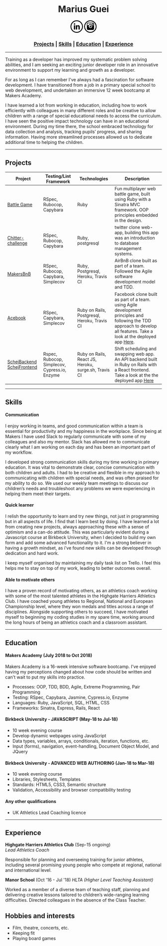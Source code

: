 
<h1 align="center">Marius Guei</h1>

<p align="center">
  <a href="https://www.linkedin.com/"><img src="./image/linkedin_icon.png" height="40" margin="45"></a>
  <a href="https://www.instagram.com/marius_guei/">   <img src="./image/instagram_icon.png"  height="40" margin="45"></a>
</p>
<h3 align="center">
  <a href="#projects"><b>Projects</a> |
  <a href="#skills">Skills</a> |
  <a href="#education">Education</a> |
  <a href="#experience">Experience</b></a>
  <br>
</h3>

------------------------------------------------------------------------------
Training as a developer has improved my systematic problem solving abilities, and I am seeking an exciting junior developer role in an innovative environment to support my learning and growth as a developer.

For as long as I can remember I've always had a fascination for software development. I have transitioned from a job in a primary special school to web development, and undertaken an immersive 12 week bootcamp at Makers Academy.

I have learned a lot from working in education, including how to work efficiently with colleagues in many different roles and be creative to allow children with a range of special educational needs to access the curriculum. I have seen the positive impact technology can have in an educational environment. During my time there, the school embraced technology for data collection and analysis, tracking pupils’ progress, and sharing information. Having more streamlined processes allowed us to dedicate additional time to helping the children.

---

## Projects

| Project | Testing/Lint Framework | Technologies | Description |
|---------|-------------------|----------|-------------|
| [Battle Game](https://github.com/MariusGG/Battle-Game) | RSpec, Rubocop, Capybara | Ruby | Fun multiplayer web battle game, built using Ruby with a Sinatra MVC framework. OOP principles embedded in the design. |
| [Chitter-challenge](https://github.com/MariusGG/chitter-challenge) | RSpec, Rubocop, Capybara | Ruby, postgresql | twitter clone web-app, building this app was an introduction to database management systems. |
| [MakersBnB](https://github.com/MariusGG/MakersBnB) | RSpec, Rubocop, Capybara, Simplecov | Ruby, Postgresql, Heroku, Travis CI   | AirBnB clone built as part of a team. Followed the Agile software development model and TDD. |
| [Acebook](https://github.com/MariusGG/acebook-breakfast-club) | RSpec, Capybara, Simplecov | Ruby on Rails, Postgresql, Heroku, Travis CI | Facebook clone built as part of a team. using Agile development principles and following the TDD approach to develop all features. Take a look at the deployed app <a href="https://acebook-breakfast-club.herokuapp.com/users/sign_in">Here</a>.|
| [SchejBackend](https://github.com/MariusGG/SchejBackend) [SchejFrontend](https://github.com/MariusGG/SchejFrontend) |  Rspec, Rubocop, Simplecov, Cypress.io, Enzyme | Ruby on Rails, React JS, Heroku, surge.sh, Travis CI | Shift scheduling and swapping web app. An API backend built in Ruby on Rails with a React frontend. Take a look at the the deployed app <a href="http://schej-frontend.surge.sh/">Here</a>|

---

## Skills

#### Communication
I enjoy working in teams, and good communication within a team is essential for productivity and my happiness in the workplace.
Since being at Makers I have used Slack to regularly communicate with some of my colleagues and also my mentor. Slack has allowed me to communicate clearly what I am working on each day and has been an important part of my workflow.

I developed strong communication skills during my time working in primary education. It was vital to demonstrate clear, concise communication with both children and adults. I had to be creative and flexible in my approach to communicating with children with special needs, and was often praised for my ability to do so. We used our weekly team meetings to discuss our children’s needs and troubleshoot any problems we were experiencing in helping them meet their targets.


#### Quick learner

I relish the opportunity to learn and try new things, not just in programming but in all aspects of life. I find that I learn best by doing. I have learned a lot from creating new projects, always approaching these with a sense of optimism and a can-do attitude. This was particularly evident during a  Javascript course at Birkbeck University, when I decided to build my own form and add some advanced functionality to it. I'm a strong believer in having a growth mindset, as i’ve found new skills can be developed through dedication and hard work.

I keep myself organised by maintaining my daily task list on Trello. I feel this helps me to stay on top of my work, leading to better outcomes overall.

#### Able to motivate others
I have a proven record of motivating others, as an athletics coach working with some of the most talented athletes in the Highgate Harriers Athletics Club. I have coached young athletes to Regional, National and European Championship level, where they won medals and titles across a range of disciplines. Alongside supporting others to succeed, I have motivated myself to beginning my coding studies in my spare time, working around the long hours of being an athletics coach and a classroom assistant.

---

## Education

#### Makers Academy (July 2018 to Oct 2018)

Makers Academy is a 16-week intensive software bootcamp. I've enjoyed having my perceptions changed about how code should be written and can't wait to put my skills into practice.
- Processes: OOP, TDD, BDD, Agile, Extreme Programming, Pair Programming
- Testing: RSpec, Capybara, Jasmine, Cypress.io, Enzyme
- Languages: Ruby, JavaScript, SQL, HTML, CSS
- Frameworks: Sinatra, Express, Rails, React

#### Birkbeck University - JAVASCRIPT (May-18 to Jul-18)
- 10 week evening course
- Develop dynamic webpages using JavaScript
- Data types, variables, arrays, conditionals, iteration, functions, etc.
- Input (forms), navigation, event-handling, Document Object Model, and JQuery

#### Birkbeck University - ADVANCED WEB AUTHORING (Jan-18 to Mar-18)
- 10 week evening course
- Libraries, Stylesheets, Templates
- Standards: HTML5, CSS3, Semantic structure
- Validation, Accessibility and browser compatibility testing

#### Any other qualifications
- UK Athletics Lead Coaching licence

---
## Experience

**Highgate Harriers Athletics Club** (Sep-15 ongoing)    
*Lead Athletics Coach*

Responsible for planning and overseeing training for junior athletes, including several promising young people who compete at regional, national and international level.


**Manor School** (Oct '16 - Jul '18)
*HLTA (Higher Level Teaching Assistant)*

Worked as a member of a diverse team of teaching staff, planning and delivering creative lessons tailored to children’s wide-ranging learning difficulties. Directed colleagues in the absence of the Class Teacher.

## Hobbies and interests
- Film, theatre, concerts, etc.
- Keeping fit
- Playing board games
